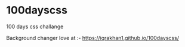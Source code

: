 # 100dayscss
100 days css challange 

Background changer love at :- https://iqrakhan1.github.io/100dayscss/
